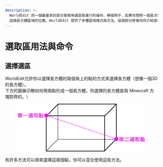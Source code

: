 ```yaml
---
description: >-
  WorldEdit 的一個最基本的部分是使用選區取進行的操作。舉個例子，如果你想把一個長方體區域內的草方塊換成泥土，你需要告訴 WorldEdit
  這個長方體區域的位置。WorldEdit 提供了多種區域樣式與方法，這個部分將會向你介紹各種選取區，與選取方法。
---
```


# 選取區用法與命令

## 選擇選區 <a href="#xuan-ze-xuan-ou" id="xuan-ze-xuan-ou"></a>

WorldEdit允許你以選擇長方體的兩個角上的點的方式來選擇長方體（想像一個3D的長方體）。\
下方的圖展示瞭如何用兩點形成一個長方體。你選擇的長方體是與 Minecraft 方塊對齊的。\


<figure><img src="../.gitbook/assets/image.png" alt=""><figcaption></figcaption></figure>

有許多方法可以用來選擇這兩個點，你可以混合使用這些方法。
